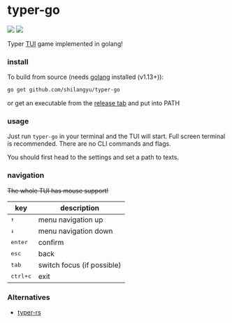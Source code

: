 # typer-go

[![](https://goreportcard.com/badge/github.com/shilangyu/typer-go)](https://goreportcard.com/report/github.com/shilangyu/typer-go)
![](https://github.com/shilangyu/typer-go/workflows/ci/badge.svg)

Typer [TUI](https://en.wikipedia.org/wiki/Text-based_user_interface) game implemented in golang!

### install

To build from source (needs [golang](https://golang.org/dl/) installed (v1.13+)):

```sh
go get github.com/shilangyu/typer-go
```

or get an executable from the [release tab](https://github.com/shilangyu/typer-go/releases) and put into PATH

### usage

Just run `typer-go` in your terminal and the TUI will start. Full screen terminal is recommended. There are no CLI commands and flags.

You should first head to the settings and set a path to texts.

### navigation

~~The whole TUI has mouse support!~~

| key               | description                |
| ----------------- | -------------------------- |
| <kbd>↑</kbd>      | menu navigation up         |
| <kbd>↓</kbd>      | menu navigation down       |
| <kbd>enter</kbd>  | confirm                    |
| <kbd>esc</kbd>    | back                       |
| <kbd>tab</kbd>    | switch focus (if possible) |
| <kbd>ctrl+c</kbd> | exit                       |

### Alternatives

- [typer-rs](https://github.com/krawieck/typer-rs)
